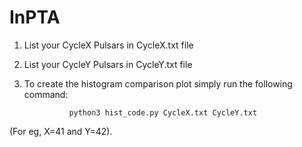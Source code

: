 # InPTA

1. List your CycleX Pulsars in CycleX.txt file
2. List your CycleY Pulsars in CycleY.txt file

3. To create the histogram comparison plot simply run the following command:
                 
                 python3 hist_code.py CycleX.txt CycleY.txt
                 
(For eg, X=41 and Y=42).
